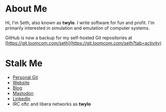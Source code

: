 # About Me

Hi, I'm Seth, also known as **twylo**. I write software for fun and
profit. I'm primarily interested in simulation and emulation of
computer systems.

GitHub is now a backup for my self-hosted Git repositories at
[https://git.loomcom.com/seth](https://git.loomcom.com/seth?tab=activity)

# Stalk Me

- [Personal Git](https://git.loomcom.com/seth?tab=activity)
- [Website](https://loomcom.com)
- [Blog](https://loomcom.com/blog)
- [Mastodon](https://mastodon.sdf.org/@twylo)
- [LinkedIn](https://linkedin.com/in/sethmorabito)
- IRC oftc and libera networks as **twylo**
